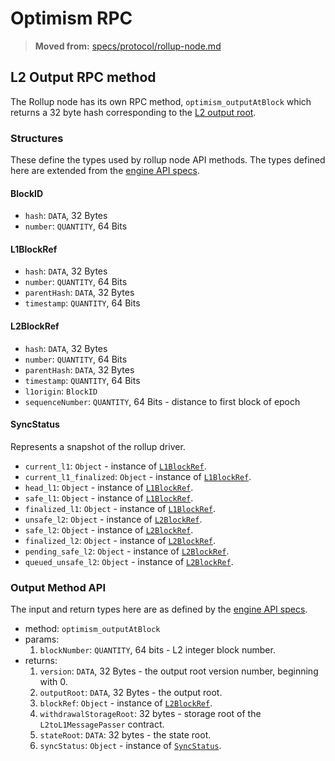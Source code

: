 # Optimism RPC

> **Moved from:** [specs/protocol/rollup-node.md](../rollup-node.md)

## L2 Output RPC method

The Rollup node has its own RPC method, `optimism_outputAtBlock` which returns a 32
byte hash corresponding to the [L2 output root](proposals.md#l2-output-commitment-construction).

### Structures

These define the types used by rollup node API methods.
The types defined here are extended from the [engine API specs][engine-structures].

#### BlockID

- `hash`: `DATA`, 32 Bytes
- `number`: `QUANTITY`, 64 Bits

#### L1BlockRef

- `hash`: `DATA`, 32 Bytes
- `number`: `QUANTITY`, 64 Bits
- `parentHash`: `DATA`, 32 Bytes
- `timestamp`: `QUANTITY`, 64 Bits

#### L2BlockRef

- `hash`: `DATA`, 32 Bytes
- `number`: `QUANTITY`, 64 Bits
- `parentHash`: `DATA`, 32 Bytes
- `timestamp`: `QUANTITY`, 64 Bits
- `l1origin`: `BlockID`
- `sequenceNumber`: `QUANTITY`, 64 Bits - distance to first block of epoch

#### SyncStatus

Represents a snapshot of the rollup driver.

- `current_l1`: `Object` - instance of [`L1BlockRef`](#l1blockref).
- `current_l1_finalized`: `Object` - instance of [`L1BlockRef`](#l1blockref).
- `head_l1`: `Object` - instance of [`L1BlockRef`](#l1blockref).
- `safe_l1`: `Object` - instance of [`L1BlockRef`](#l1blockref).
- `finalized_l1`: `Object` - instance of [`L1BlockRef`](#l1blockref).
- `unsafe_l2`: `Object` - instance of [`L2BlockRef`](#l2blockref).
- `safe_l2`: `Object` - instance of [`L2BlockRef`](#l2blockref).
- `finalized_l2`: `Object` - instance of [`L2BlockRef`](#l2blockref).
- `pending_safe_l2`: `Object` - instance of [`L2BlockRef`](#l2blockref).
- `queued_unsafe_l2`: `Object` - instance of [`L2BlockRef`](#l2blockref).

### Output Method API

The input and return types here are as defined by the [engine API specs][engine-structures].

[engine-structures]: https://github.com/ethereum/execution-apis/blob/main/src/engine/paris.md#structures

- method: `optimism_outputAtBlock`
- params:
  1. `blockNumber`: `QUANTITY`, 64 bits - L2 integer block number.
- returns:
  1. `version`: `DATA`, 32 Bytes - the output root version number, beginning with 0.
  1. `outputRoot`: `DATA`, 32 Bytes - the output root.
  1. `blockRef`: `Object` - instance of [`L2BlockRef`](#l2blockref).
  1. `withdrawalStorageRoot`: 32 bytes - storage root of the `L2toL1MessagePasser` contract.
  1. `stateRoot`: `DATA`: 32 bytes - the state root.
  1. `syncStatus`: `Object` - instance of [`SyncStatus`](#syncstatus). 

